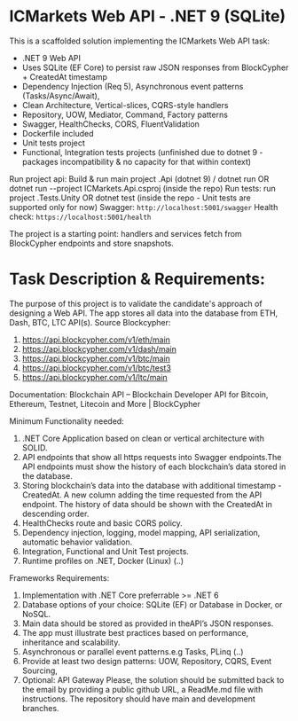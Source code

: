 # ICMarkets Web API - .NET 9 (SQLite)

This is a scaffolded solution implementing the ICMarkets Web API task:
- .NET 9 Web API
- Uses SQLite (EF Core) to persist raw JSON responses from BlockCypher + CreatedAt timestamp
- Dependency Injection (Req 5), Asynchronous event patterns (Tasks/Async/Await),
- Clean Architecture, Vertical-slices, CQRS-style handlers
- Repository, UOW, Mediator, Command, Factory patterns
- Swagger, HealthChecks, CORS, FluentValidation
- Dockerfile included
- Unit tests project
- Functional, Integration tests projects (unfinished due to dotnet 9 - packages incompatibility & no capacity for that within context)

Run project api: Build & run main project .Api (dotnet 9) / dotnet run OR dotnet run --project ICMarkets.Api.csproj (inside the repo)
Run tests: run project .Tests.Unity OR dotnet test (inside the repo - Unit tests are supported only for now)
Swagger: `http://localhost:5001/swagger`
Health check: `https://localhost:5001/health`

The project is a starting point: handlers and services fetch from BlockCypher endpoints and store snapshots.

# Task Description & Requirements:

The purpose of this project is to validate the candidate's approach of designing a Web API. The app
stores all data into the database from ETH, Dash, BTC, LTC API(s). Source Blockcypher:
1. https://api.blockcypher.com/v1/eth/main
2. https://api.blockcypher.com/v1/dash/main
3. https://api.blockcypher.com/v1/btc/main
4. https://api.blockcypher.com/v1/btc/test3
5. https://api.blockcypher.com/v1/ltc/main

Documentation: Blockchain API – Blockchain Developer API for Bitcoin, Ethereum, Testnet,
Litecoin and More | BlockCypher

Minimum Functionality needed:
1. .NET Core Application based on clean or vertical architecture with SOLID.
2. API endpoints that show all https requests into Swagger endpoints.The API endpoints must show
the history of each blockchain’s data stored in the database.
3. Storing blockchain’s data into the database with additional timestamp - CreatedAt. A new column
adding the time requested from the API endpoint. The history of data should be shown with the
CreatedAt in descending order.
4. HealthChecks route and basic CORS policy.
5. Dependency injection, logging, model mapping, API serialization, automatic behavior validation.
6. Integration, Functional and Unit Test projects.
7. Runtime profiles on .NET, Docker (Linux) (..)

Frameworks Requirements:
1. Implementation with .NET Core preferrable >= .NET 6
2. Database options of your choice: SQLite (EF) or Database in Docker, or NoSQL.
3. Main data should be stored as provided in theAPI’s JSON responses.
4. The app must illustrate best practices based on performance, inheritance and scalability.
5. Asynchronous or parallel event patterns.e.g Tasks, PLinq (..)
6. Provide at least two design patterns: UOW, Repository, CQRS, Event Sourcing,
7. Optional: API Gateway
Please, the solution should be submitted back to the email by providing a public github URL, a
ReadMe.md file with instructions. The repository should have main and development branches.
